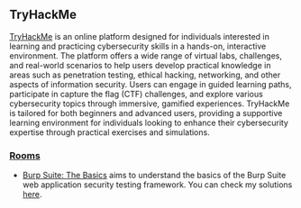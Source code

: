 <h2>TryHackMe</h2>

[TryHackMe](https://tryhackme.com/) is an online platform designed for individuals interested in learning and practicing cybersecurity skills in a hands-on, interactive environment. The platform offers a wide range of virtual labs, challenges, and real-world scenarios to help users develop practical knowledge in areas such as penetration testing, ethical hacking, networking, and other aspects of information security. Users can engage in guided learning paths, participate in capture the flag (CTF) challenges, and explore various cybersecurity topics through immersive, gamified experiences. TryHackMe is tailored for both beginners and advanced users, providing a supportive learning environment for individuals looking to enhance their cybersecurity expertise through practical exercises and simulations.

<h3><u>Rooms</u></h3>

- [Burp Suite: The Basics](https://tryhackme.com/room/burpsuitebasics) aims to understand the basics of the Burp Suite web application security testing framework. You can check my solutions [here](burb_suite/README.md).
